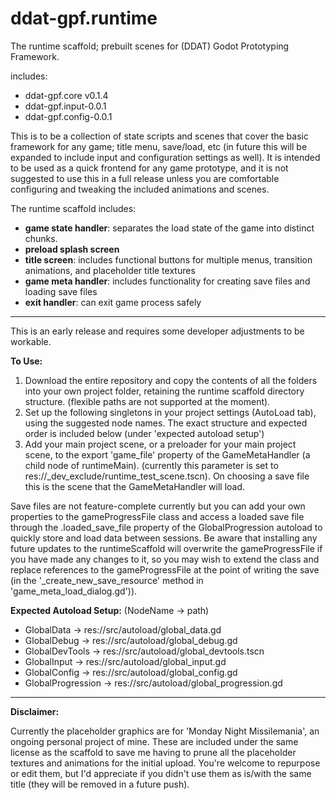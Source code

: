 # ddat-gpf.runtime
The runtime scaffold; prebuilt scenes for (DDAT) Godot Prototyping Framework.

includes:
 * ddat-gpf.core v0.1.4
 * ddat-gpf.input-0.0.1
 * ddat-gpf.config-0.0.1
 
This is to be a collection of state scripts and scenes that cover the basic framework for any game; title menu, save/load, etc (in future this will be expanded to include input and configuration settings as well). It is intended to be used as a quick frontend for any game prototype, and it is not suggested to use this in a full release unless you are comfortable configuring and tweaking the included animations and scenes. 

The runtime scaffold includes:
 * **game state handler**: separates the load state of the game into distinct chunks.
 * **preload splash screen**
 * **title screen**: includes functional buttons for multiple menus, transition animations, and placeholder title textures
 * **game meta handler**: includes functionality for creating save files and loading save files
 * **exit handler**: can exit game process safely
 
---------

This is an early release and requires some developer adjustments to be workable.

**To Use:**
1) Download the entire repository and copy the contents of all the folders into your own project folder, retaining the runtime scaffold directory structure. (flexible paths are not supported at the moment).
2) Set up the following singletons in your project settings (AutoLoad tab), using the suggested node names. The exact structure and expected order is included below (under 'expected autoload setup')
3) Add your main project scene, or a preloader for your main project scene, to the export 'game_file' property of the GameMetaHandler (a child node of runtimeMain). (currently this parameter is set to res://_dev_exclude/runtime_test_scene.tscn). On choosing a save file this is the scene that the GameMetaHandler will load.

Save files are not feature-complete currently but you can add your own properties to the gameProgressFile class and access a loaded save file through the .loaded_save_file property of the GlobalProgression autoload to quickly store and load data between sessions. Be aware that installing any future updates to the runtimeScaffold will overwrite the gameProgressFile if you have made any changes to it, so you may wish to extend the class and replace references to the gameProgressFile at the point of writing the save (in the '_create_new_save_resource' method in 'game_meta_load_dialog.gd')).

**Expected Autoload Setup:**
(NodeName -> path)
* GlobalData -> res://src/autoload/global_data.gd
* GlobalDebug -> res://src/autoload/global_debug.gd
* GlobalDevTools -> res://src/autoload/global_devtools.tscn
* GlobalInput -> res://src/autoload/global_input.gd
* GlobalConfig -> res://src/autoload/global_config.gd
* GlobalProgression -> res://src/autoload/global_progression.gd

---------

**Disclaimer:**

Currently the placeholder graphics are for 'Monday Night Missilemania', an ongoing personal project of mine. These are included under the same license as the scaffold to save me having to prune all the placeholder textures and animations for the initial upload. You're welcome to repurpose or edit them, but I'd appreciate if you didn't use them as is/with the same title (they will be removed in a future push).
